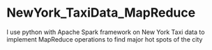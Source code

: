 # NewYork_TaxiData_MapReduce
I use python with Apache Spark framework on New York Taxi data to implement MapReduce operations to find major hot spots of the city
